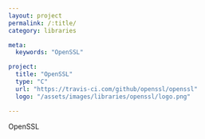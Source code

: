 ```yaml
---
layout: project
permalink: /:title/
category: libraries

meta:
  keywords: "OpenSSL"

project:
  title: "OpenSSL"
  type: "C"
  url: "https://travis-ci.com/github/openssl/openssl"
  logo: "/assets/images/libraries/openssl/logo.png"

---	
```

<p>OpenSSL</p>